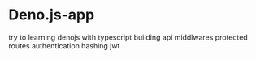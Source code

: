 # Deno.js-app
try to learning denojs with typescript building api middlwares protected routes authentication hashing jwt 
